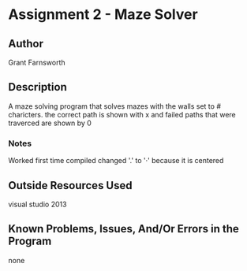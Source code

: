 ﻿# Assignment 2 - Maze Solver

## Author
Grant Farnsworth
## Description
A maze solving program that solves mazes with the walls set to # charicters. the correct path is shown with x and failed paths that were traverced are shown by 0


### Notes

Worked first time compiled
changed '.' to '·' because it is centered

## Outside Resources Used
visual studio 2013

## Known Problems, Issues, And/Or Errors in the Program
none

